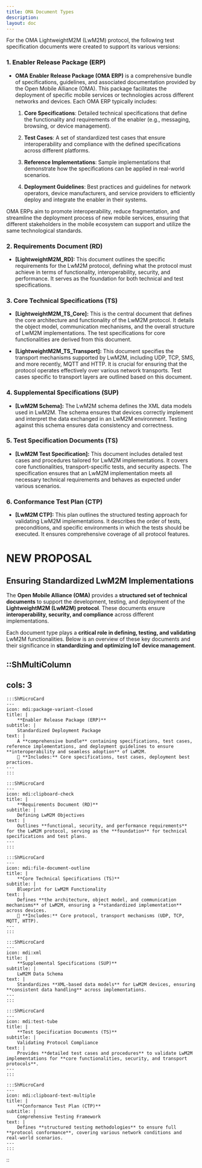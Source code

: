 ```yaml
---
title: OMA Document Types
description:
layout: doc
---
```

For the OMA LightweightM2M (LwM2M) protocol, the following test specification documents were created to support its various versions:

### 1. Enabler Release Package (ERP)
- **OMA Enabler Release Package (OMA ERP)** is a comprehensive bundle of specifications, guidelines, and associated documentation provided by the Open Mobile Alliance (OMA). This package facilitates the deployment of specific mobile services or technologies across different networks and devices. Each OMA ERP typically includes:

    1. **Core Specifications**: Detailed technical specifications that define the functionality and requirements of the enabler (e.g., messaging, browsing, or device management).

    2. **Test Cases**: A set of standardized test cases that ensure interoperability and compliance with the defined specifications across different platforms.

    3. **Reference Implementations**: Sample implementations that demonstrate how the specifications can be applied in real-world scenarios.

    4. **Deployment Guidelines**: Best practices and guidelines for network operators, device manufacturers, and service providers to efficiently deploy and integrate the enabler in their systems.

OMA ERPs aim to promote interoperability, reduce fragmentation, and streamline the deployment process of new mobile services, ensuring that different stakeholders in the mobile ecosystem can support and utilize the same technological standards.


### 2. Requirements Document (RD)
- **[LightweightM2M_RD]:** This document outlines the specific requirements for the LwM2M protocol, defining what the protocol must achieve in terms of functionality, interoperability, security, and performance. It serves as the foundation for both technical and test specifications.

### 3. Core Technical Specifications (TS)
- **[LightweightM2M_TS_Core]:** This is the central document that defines the core architecture and functionality of the LwM2M protocol. It details the object model, communication mechanisms, and the overall structure of LwM2M implementations. The test specifications for core functionalities are derived from this document.
  
- **[LightweightM2M_TS_Transport]:** This document specifies the transport mechanisms supported by LwM2M, including UDP, TCP, SMS, and more recently, MQTT and HTTP. It is crucial for ensuring that the protocol operates effectively over various network transports. Test cases specific to transport layers are outlined based on this document.

### 4. Supplemental Specifications (SUP)
- **[LwM2M Schema]:** The LwM2M schema defines the XML data models used in LwM2M. The schema ensures that devices correctly implement and interpret the data exchanged in an LwM2M environment. Testing against this schema ensures data consistency and correctness.

### 5. Test Specification Documents (TS)
- **[LwM2M Test Specification]:** This document includes detailed test cases and procedures tailored for LwM2M implementations. It covers core functionalities, transport-specific tests, and security aspects. The specification ensures that an LwM2M implementation meets all necessary technical requirements and behaves as expected under various scenarios.

### 6. Conformance Test Plan (CTP)
- **[LwM2M CTP]:** This plan outlines the structured testing approach for validating LwM2M implementations. It describes the order of tests, preconditions, and specific environments in which the tests should be executed. It ensures comprehensive coverage of all protocol features.

# **NEW PROPOSAL**
## Ensuring Standardized LwM2M Implementations  

The **Open Mobile Alliance (OMA)** provides a **structured set of technical documents** to support the development, testing, and deployment of the **LightweightM2M (LwM2M) protocol**. These documents ensure **interoperability, security, and compliance** across different implementations.  

Each document type plays a **critical role in defining, testing, and validating** LwM2M functionalities. Below is an overview of these key documents and their significance in **standardizing and optimizing IoT device management**.

::ShMultiColumn
---
cols: 3
---

    :::ShMicroCard
    ---
    icon: mdi:package-variant-closed
    title: |
        **Enabler Release Package (ERP)**
    subtitle: |
        Standardized Deployment Package
    text: |
        A **comprehensive bundle** containing specifications, test cases, reference implementations, and deployment guidelines to ensure **interoperability and seamless adoption** of LwM2M.  
        📄 **Includes:** Core specifications, test cases, deployment best practices.
    ---
    :::

    :::ShMicroCard
    ---
    icon: mdi:clipboard-check
    title: |
        **Requirements Document (RD)**
    subtitle: |
        Defining LwM2M Objectives
    text: |
        Outlines **functional, security, and performance requirements** for the LwM2M protocol, serving as the **foundation** for technical specifications and test plans.
    ---
    :::

    :::ShMicroCard
    ---
    icon: mdi:file-document-outline
    title: |
        **Core Technical Specifications (TS)**
    subtitle: |
        Blueprint for LwM2M Functionality
    text: |
        Defines **the architecture, object model, and communication mechanisms** of LwM2M, ensuring a **standardized implementation** across devices.  
        📄 **Includes:** Core protocol, transport mechanisms (UDP, TCP, MQTT, HTTP).
    ---
    :::

    :::ShMicroCard
    ---
    icon: mdi:xml
    title: |
        **Supplemental Specifications (SUP)**
    subtitle: |
        LwM2M Data Schema
    text: |
        Standardizes **XML-based data models** for LwM2M devices, ensuring **consistent data handling** across implementations.
    ---
    :::

    :::ShMicroCard
    ---
    icon: mdi:test-tube
    title: |
        **Test Specification Documents (TS)**
    subtitle: |
        Validating Protocol Compliance
    text: |
        Provides **detailed test cases and procedures** to validate LwM2M implementations for **core functionalities, security, and transport protocols**.
    ---
    :::

    :::ShMicroCard
    ---
    icon: mdi:clipboard-text-multiple
    title: |
        **Conformance Test Plan (CTP)**
    subtitle: |
        Comprehensive Testing Framework
    text: |
        Defines **structured testing methodologies** to ensure full **protocol conformance**, covering various network conditions and real-world scenarios.
    ---
    :::

::
